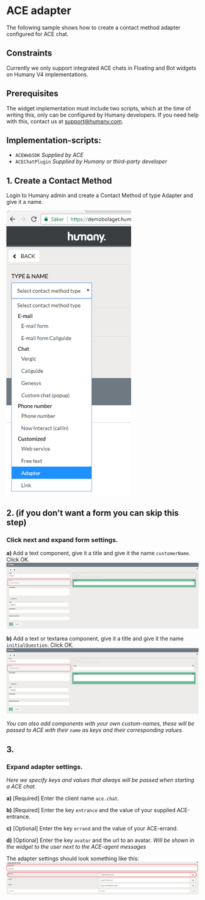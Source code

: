 # ACE adapter
The following sample shows how to create a contact method adapter configured for ACE chat.

## Constraints
Currently we only support integrated ACE chats in Floating and Bot widgets on Humany V4 implementations.

## Prerequisites
The widget implementation must include two scripts, which at the time of writing this, only can be configured by Humany developers. If you need help with this, contact us at support@humany.com.

## Implementation-scripts:
* `ACEWebSDK` *Supplied by ACE*
* `ACEChatPlugin` *Supplied by Humany or third-party developer*

## 1. Create a Contact Method
Login to Humany admin and create a Contact Method of type Adapter and give it a name.

![](images/create-contact-method.png)

## 2. (if you don't want a form you can skip this step)

### Click next and expand form settings.
**a)** Add a text component, give it a title and give it the name `customerName`. Click OK.
![](images/callguide-settings-form-customerName.png)


**b)** Add a text or textarea component, give it a title and give it the name `initialQuestion`. Click OK.
![](images/callguide-settings-form-initialQuestion.png)

*You can also add components with your own custom-names, these will be passed to ACE with their `name` as keys and their corresponding values.*

## 3.

### Expand adapter settings.

*Here we specify keys and values that always will be passed when starting a ACE chat.*

**a)** [Required] Enter the client name `ace.chat`.

**b)** [Required] Enter the key `entrance` and the value of your supplied ACE-entrance.

**c)** [Optional] Enter the key `errand` and the value of your ACE-errand.

**d)** [Optional] Enter the key `avatar` and the url to an avatar. *Will be shown in the widget to the user next to the ACE-agent messages*

The adapter settings should look something like this:
![](images/ACE-adapter-settings.png)

